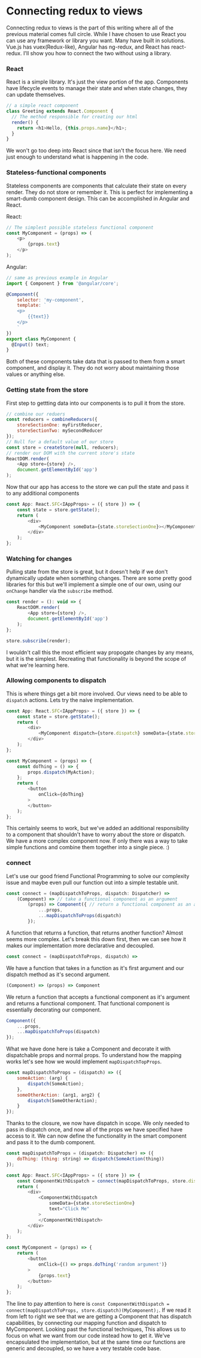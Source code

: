 # Connecting redux to views

Connecting redux to views is the part of this writing where all of the previous material comes full circle. While I have chosen to use React you can use any framework or library you want. Many have built in solutions. Vue.js has vuex(Redux-like), Angular has ng-redux, and React has react-redux. I'll show you how to connect the two without using a library.

### React
React is a simple library. It's just the view portion of the app. Components have lifecycle events to manage their state and when state changes, they can update themselves.
```javascript
// a simple react component
class Greeting extends React.Component {
  // The method responsible for creating our html
  render() {
    return <h1>Hello, {this.props.name}</h1>;
  }
}
```

We won't go too deep into React since that isn't the focus here. We need just enough to understand what is happening in the code.

### Stateless-functional components
Stateless components are components that calculate their state on every render. They do not store or remember it. This is perfect for implementing a smart-dumb component design. This can be accomplished in Angular and React. 

React:
```javascript
// The simplest possible stateless functional component
const MyComponent = (props) => (
    <p>
        {props.text}
    </p>
);
```

Angular:
```javascript
// same as previous example in Angular
import { Component } from '@angular/core';

@Component({
    selector: 'my-component',
    template: `
    <p>
        {{text}}
    </p>
    `
})
export class MyComponent {
  @Input() text;
}
```

Both of these components take data that is passed to them from a smart component, and display it. They do not worry about maintaining those values or anything else.

### Getting state from the store
First step to gettting data into our components is to pull it from the store.
```javascript
// combine our reduers
const reducers = combineReducers({
    storeSectionOne: myFirstReducer,
    storeSectionTwo: mySecondReducer
});
// Null for a default value of our store
const store = createStore(null, reducers);
// render our DOM with the current store's state
ReactDOM.render(
    <App store={store} />,
    document.getElementById('app')
);
```

Now that our app has access to the store we can pull the state and pass it to any additional components
```javascript
const App: React.SFC<IAppProps> = ({ store }) => {
    const state = store.getState();
    return (
        <div>
            <MyComponent someData={state.storeSectionOne}></MyComponent>
        </div>
    );
};
```

### Watching for changes
Pulling state from the store is great, but it doesn't help if we don't dynamically update when something changes. There are some pretty good libraries for this but we'll implement a simple one of our own, using our `onChange` handler vía the `subscribe` method.
```javascript
const render = (): void => {
    ReactDOM.render(
        <App store={store} />,
        document.getElementById('app')
    );
};

store.subscribe(render);
```

I wouldn't call this the most efficient way propogate changes by any means, but it is the simplest. Recreating that functionality is beyond the scope of what we're learning here.

### Allowing components to dispatch
This is where things get a bit more involved. Our views need to be able to `dispatch` actions. Lets try the naíve implementation.
```javascript
const App: React.SFC<IAppProps> = ({ store }) => {
    const state = store.getState();
    return (
        <div>
            <MyComponent dispatch={store.dispatch} someData={state.storeSectionOne}></MyComponent>
        </div>
    );
};

const MyComponent = (props) => {
    const doThing = () => {
        props.dispatch(MyAction);
    };
    return (
        <button
            onClick={doThing}
        >
        </button>
    );
};
```

This certainly seems to work, but we've added an additional responsibility to a component that shouldn't have to worry about the store or dispatch. We have a more complex component now. If only there was a way to take simple functions and combine them together into a single piece. :)

### connect
Let's use our good friend Functional Programming to solve our complexity issue and maybe even pull our function out into a simple testable unit.
```javascript
const connect = (mapDispatchToProps, dispatch: Dispatcher) =>
    (Component) => // take a functional component as an argument
        (props) => Component({ // return a functional component as an argument
            ...props,
            ...mapDispatchToProps(dispatch)
        });
```

A function that returns a function, that returns another function? Almost seems more complex. Let's break this down first, then we can see how it makes our implementation more declarative and decoupled.
```javascript
const connect = (mapDispatchToProps, dispatch) => 
```
We have a function that takes in a function as it's first argument and our dispatch method as it's second argument.

```javascript
(Component) => (props) => Component
``` 
We return a function that accepts a functional component as it's argument and returns a functional component. That functional component is essentially decorating our component.

```javascript
Component({
    ...props,
    ...mapDispatchToProps(dispatch)
});
```
What we have done here is take a Component and decorate it with dispatchable props and normal props. To understand how the mapping works let's see how we would implement `mapDispatchTopProps`.

```javascript
const mapDispatchToProps = (dispatch) => ({
    someAction: (arg) {
        dispatch(SomeAction);
    },
    someOtherAction: (arg1, arg2) {
        dispatch(SomeOtherAction);
    }
});
```
Thanks to the closure, we now have dispatch in scope. We only needed to pass in dispatch once, and now all of the props we have specified have access to it. We can now define the functionality in the smart component and pass it to the dumb component.

```javascript
const mapDispatchToProps = (dispatch: Dispatcher) => ({
    doThing: (thing: string) => dispatch(SomeAction(thing))
});

const App: React.SFC<IAppProps> = ({ store }) => {
    const ComponentWithDispatch = connect(mapDispatchToProps, store.dispatch)(MyComponent);
    return (
        <div>
            <ComponentWithDispatch
                someData={state.storeSectionOne}
                text="Click Me"
            >
            </ComponentWithDispatch>
        </div>
    );
};

const MyComponent = (props) => {
    return (
        <button
            onClick={() => props.doThing('random argument')}
        >
            {props.text}
        </button>
    );
};
```

The line to pay attention to here is `const ComponentWithDispatch = connect(mapDispatchToProps, store.dispatch)(MyComponent);`. If we read it from left to right we see that we are getting a Component that has dispatch capabilities, by connecting our mapping function and dispatch to MyComponent. Looking past the functional techniques, This allows us to focus on what we want from our code instead how to get it. We've encapsulated the implementation, but at the same time our functions are generic and decoupled, so we have a very testable code base.
